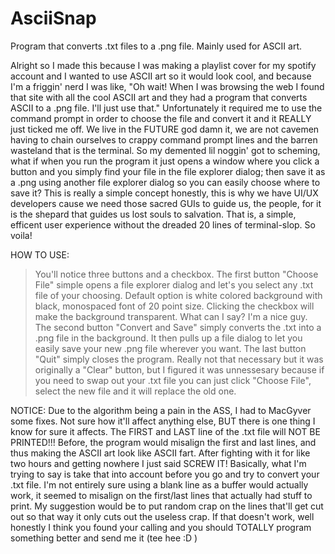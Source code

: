 # AsciiSnap
Program that converts .txt files to a .png file. Mainly used for ASCII art.


Alright so I made this because I was making a playlist cover for my spotify account and I wanted to use ASCII art so it would look cool,
and because I'm a friggin' nerd I was like, "Oh wait! When I was browsing the web I found that site with all the cool ASCII art and they
had a program that converts ASCII to a .png file. I'll just use that." Unfortunately it required me to use the command prompt in order to
choose the file and convert it and it REALLY just ticked me off. We live in the FUTURE god damn it, we are not cavemen having to chain
ourselves to crappy command prompt lines and the barren wasteland that is the terminal. So my demented lil noggin' got to scheming, what
if when you run the program it just opens a window where you click a button and you simply find your file in the file explorer dialog; then
save it as a .png using another file explorer dialog so you can easily choose where to save it? This is really a simple concept honestly,
this is why we have UI/UX developers cause we need those sacred GUIs to guide us, the people, for it is the shepard that guides us lost
souls to salvation. That is, a simple, efficent user experience without the dreaded 20 lines of terminal-slop. So voila!

HOW TO USE:
> You'll notice three buttons and a checkbox. The first button "Choose File" simple opens a file explorer dialog and let's you select any
  .txt file of your choosing. Default option is white colored background with black, monospaced font of 20 point size. Clicking the checkbox
  will make the background transparent. What can I say? I'm a nice guy.
> The second button "Convert and Save" simply converts the .txt into a .png file in the background. It then pulls up a file dialog to let
  you easily save your new .png file wherever you want.
> The last button "Quit" simply closes the program. Really not that necessary but it was originally a "Clear" button, but I figured it was
  unnessesary because if you need to swap out your .txt file you can just click "Choose File", select the new file and it will replace
  the old one.

NOTICE:
Due to the algorithm being a pain in the ASS, I had to MacGyver some fixes. Not sure how it'll affect anything else, BUT there is one thing
I know for sure it affects. The FIRST and LAST line of the .txt file will NOT BE PRINTED!!! Before, the program would misalign the first and 
last lines, and thus making the ASCII art look like ASCII fart. After fighting with it for like two hours and getting nowhere I just said 
SCREW IT! Basically, what I'm trying to say is take that into account before you go and try to convert your .txt file. I'm not entirely sure
using a blank line as a buffer would actually work, it seemed to misalign on the first/last lines that actually had stuff to print. My 
suggestion would be to put random crap on the lines that'll get cut out so that way it only cuts out the useless crap. If that doesn't
work, well honestly I think you found your calling and you should TOTALLY program something better and send me it (tee hee :D )    


